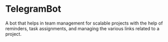 # TelegramBot

A bot that helps in team management for scalable projects with the help of reminders, task assignments, and managing the various links related to a project.

